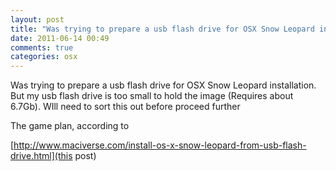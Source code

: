 ```yaml
---
layout: post
title: "Was trying to prepare a usb flash drive for OSX Snow Leopard installation. But my usb flash drive is too small to hold the image (Requires about 6.7Gb). WIll need to sort this out before proceed further"
date: 2011-06-14 00:49
comments: true
categories: osx
---
```


Was trying to prepare a usb flash drive for OSX Snow Leopard installation. But my usb flash drive is too small to hold the image (Requires about 6.7Gb). WIll need to sort this out before proceed further



The game plan, according to 

[http://www.maciverse.com/install-os-x-snow-leopard-from-usb-flash-drive.html](this post)

